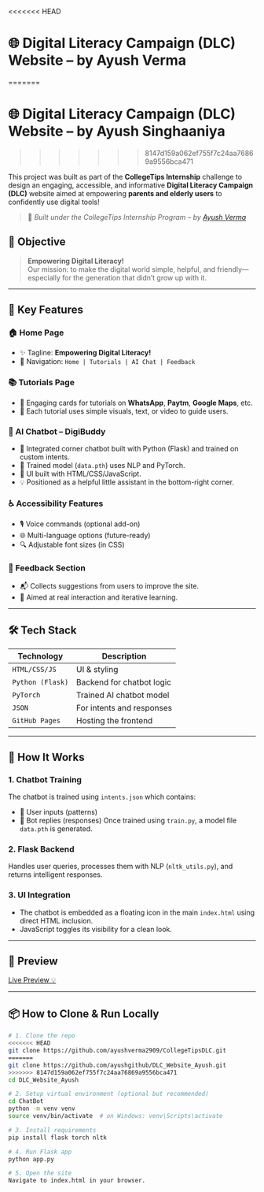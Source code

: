 <<<<<<< HEAD
# 🌐 Digital Literacy Campaign (DLC) Website – by Ayush Verma
=======
# 🌐 Digital Literacy Campaign (DLC) Website – by Ayush Singhaaniya
>>>>>>> 8147d159a062ef755f7c24aa76869a9556bca471
  
This project was built as part of the **CollegeTips Internship** challenge to design an engaging, accessible, and informative **Digital Literacy Campaign (DLC)** website aimed at empowering **parents and elderly users** to confidently use digital tools!  
> 🚀 *Built under the CollegeTips Internship Program – by [Ayush Verma](https://github.com/ayushverma2909)*
## 🚀 Objective
> **Empowering Digital Literacy!**  
Our mission: to make the digital world simple, helpful, and friendly—especially for the generation that didn’t grow up with it.

---

## 🧩 Key Features

### 🏠 Home Page
- ✨ Tagline: **Empowering Digital Literacy!**
- 🧭 Navigation: `Home | Tutorials | AI Chat | Feedback`

### 📚 Tutorials Page
- 🎴 Engaging cards for tutorials on **WhatsApp**, **Paytm**, **Google Maps**, etc.
- 🎥 Each tutorial uses simple visuals, text, or video to guide users.

### 🤖 AI Chatbot – DigiBuddy
- 💬 Integrated corner chatbot built with Python (Flask) and trained on custom intents.
- 🧠 Trained model (`data.pth`) uses NLP and PyTorch.
- 🌈 UI built with HTML/CSS/JavaScript.
- 💡 Positioned as a helpful little assistant in the bottom-right corner.

### ♿ Accessibility Features
- 🎙️ Voice commands (optional add-on)
- 🌐 Multi-language options (future-ready)
- 🔍 Adjustable font sizes (in CSS)

### 📝 Feedback Section
- 📬 Collects suggestions from users to improve the site.
- 👥 Aimed at real interaction and iterative learning.

---

## 🛠 Tech Stack

| Technology      | Description                          |
|-----------------|--------------------------------------|
| `HTML/CSS/JS`   | UI & styling                         |
| `Python (Flask)`| Backend for chatbot logic            |
| `PyTorch`       | Trained AI chatbot model             |
| `JSON`          | For intents and responses            |
| `GitHub Pages`  | Hosting the frontend                 |


---

## 🧠 How It Works

### 1. Chatbot Training
The chatbot is trained using `intents.json` which contains:
- 💬 User inputs (patterns)
- 🤖 Bot replies (responses)
Once trained using `train.py`, a model file `data.pth` is generated.

### 2. Flask Backend
Handles user queries, processes them with NLP (`nltk_utils.py`), and returns intelligent responses.

### 3. UI Integration
- The chatbot is embedded as a floating icon in the main `index.html` using direct HTML inclusion.
- JavaScript toggles its visibility for a clean look.

---

## 📸 Preview 
[Live Preview 💡](https://ayushverma2909.github.io/CollegeTipsDLC/) 

---

## 📦 How to Clone & Run Locally

```bash
# 1. Clone the repo
<<<<<<< HEAD
git clone https://github.com/ayushverma2909/CollegeTipsDLC.git
=======
git clone https://github.com/ayushgithub/DLC_Website_Ayush.git
>>>>>>> 8147d159a062ef755f7c24aa76869a9556bca471
cd DLC_Website_Ayush

# 2. Setup virtual environment (optional but recommended)
cd ChatBot
python -m venv venv
source venv/bin/activate  # on Windows: venv\Scripts\activate

# 3. Install requirements
pip install flask torch nltk

# 4. Run Flask app
python app.py

# 5. Open the site
Navigate to index.html in your browser.
